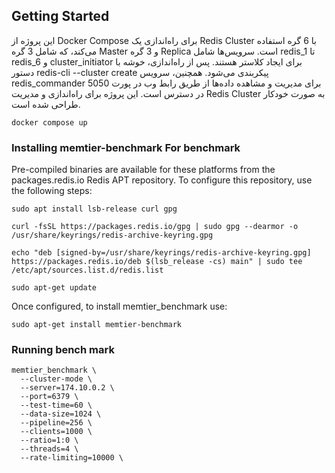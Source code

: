 ## Getting Started
این پروژه از Docker Compose برای راه‌اندازی یک Redis Cluster با 6 گره استفاده می‌کند، که شامل 3 گره Master و 3 گره Replica است. سرویس‌ها شامل redis_1 تا redis_6  و cluster_initiator برای ایجاد کلاستر هستند. پس از راه‌اندازی، خوشه با دستور redis-cli --cluster create پیکربندی می‌شود. همچنین، سرویس redis_commander برای مدیریت و مشاهده داده‌ها از طریق رابط وب در پورت 5050 در دسترس است. این پروژه برای راه‌اندازی و مدیریت Redis Cluster به صورت خودکار طراحی شده است.






```
docker compose up 
```

### Installing  memtier-benchmark For benchmark

Pre-compiled binaries are available for these platforms from the packages.redis.io Redis APT
repository. To configure this repository, use the following steps:

```
sudo apt install lsb-release curl gpg

curl -fsSL https://packages.redis.io/gpg | sudo gpg --dearmor -o /usr/share/keyrings/redis-archive-keyring.gpg

echo "deb [signed-by=/usr/share/keyrings/redis-archive-keyring.gpg] https://packages.redis.io/deb $(lsb_release -cs) main" | sudo tee /etc/apt/sources.list.d/redis.list

sudo apt-get update
```

Once configured, to install memtier_benchmark use:

```
sudo apt-get install memtier-benchmark
```

### Running bench mark

```
memtier_benchmark \
  --cluster-mode \
  --server=174.10.0.2 \
  --port=6379 \
  --test-time=60 \
  --data-size=1024 \
  --pipeline=256 \
  --clients=1000 \
  --ratio=1:0 \
  --threads=4 \
  --rate-limiting=10000 \

```